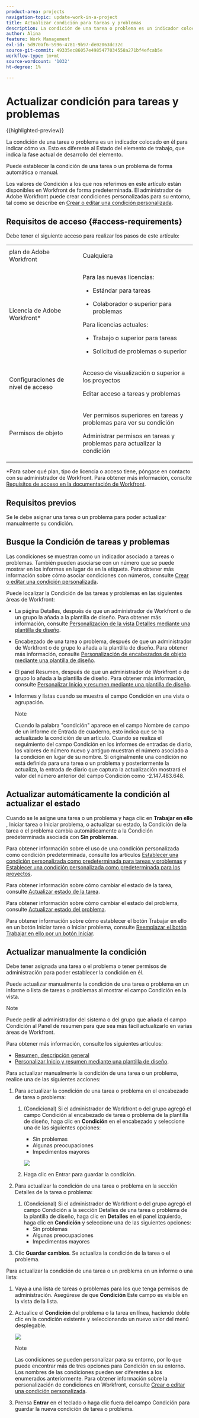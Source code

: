 ```yaml
---
product-area: projects
navigation-topic: update-work-in-a-project
title: Actualizar condición para tareas y problemas
description: La condición de una tarea o problema es un indicador colocado en él para indicar cómo va. Esto es diferente al Estado del elemento de trabajo, que indica la fase actual de desarrollo del elemento.
author: Alina
feature: Work Management
exl-id: 5d970af6-5996-4781-9b97-de02063dc32c
source-git-commit: 49335ec86057e4985477034558a271bf4efcab5e
workflow-type: tm+mt
source-wordcount: '1032'
ht-degree: 1%

---
```


# Actualizar condición para tareas y problemas

{{highlighted-preview}}

La condición de una tarea o problema es un indicador colocado en él para indicar cómo va. Esto es diferente al Estado del elemento de trabajo, que indica la fase actual de desarrollo del elemento.

Puede establecer la condición de una tarea o un problema de forma automática o manual.

Los valores de Condición a los que nos referimos en este artículo están disponibles en Workfront de forma predeterminada. El administrador de Adobe Workfront puede crear condiciones personalizadas para su entorno, tal como se describe en [Crear o editar una condición personalizada](../../../administration-and-setup/customize-workfront/create-manage-custom-conditions/create-edit-custom-conditions.md).

## Requisitos de acceso {#access-requirements}

Debe tener el siguiente acceso para realizar los pasos de este artículo:

<table style="table-layout:auto"> 
 <col> 
 <col> 
 <tbody> 
  <tr> 
   <td role="rowheader">plan de Adobe Workfront</td> 
   <td> <p>Cualquiera</p> </td> 
  </tr> 
  <tr> 
   <td role="rowheader">Licencia de Adobe Workfront*</td> 
   <td>

Para las nuevas licencias:
<ul><li><p>Estándar para tareas</p></li>
   <li><p>Colaborador o superior para problemas</p></li></ul>


Para licencias actuales:
<ul><li><p>Trabajo o superior para tareas</p></li>
   <li><p>Solicitud de problemas o superior</p></li></ul>
    </td> 
  </tr> 
  <tr> 
   <td role="rowheader">Configuraciones de nivel de acceso</td> 
   <td> <p>Acceso de visualización o superior a los proyectos</p> <p>Editar acceso a tareas y problemas </p></td> 
  </tr> 
  <tr> 
   <td role="rowheader">Permisos de objeto</td> 
   <td> <p>Ver permisos superiores en tareas y problemas para ver su condición</p>
   <p>Administrar permisos en tareas y problemas para actualizar la condición</p>
  </td> 
  </tr> 
 </tbody> 
</table>

*Para saber qué plan, tipo de licencia o acceso tiene, póngase en contacto con su administrador de Workfront. Para obtener más información, consulte [Requisitos de acceso en la documentación de Workfront](/help/quicksilver/administration-and-setup/add-users/access-levels-and-object-permissions/access-level-requirements-in-documentation.md).

## Requisitos previos

Se le debe asignar una tarea o un problema para poder actualizar manualmente su condición.

## Busque la Condición de tareas y problemas

Las condiciones se muestran como un indicador asociado a tareas o problemas. También pueden asociarse con un número que se puede mostrar en los informes en lugar de en la etiqueta. Para obtener más información sobre cómo asociar condiciones con números, consulte [Crear o editar una condición personalizada](../../../administration-and-setup/customize-workfront/create-manage-custom-conditions/create-edit-custom-conditions.md).

Puede localizar la Condición de las tareas y problemas en las siguientes áreas de Workfront:

* <span class="preview">La página Detalles, después de que un administrador de Workfront o de un grupo la añada a la plantilla de diseño. Para obtener más información, consulte [Personalización de la vista Detalles mediante una plantilla de diseño](/help/quicksilver/administration-and-setup/customize-workfront/use-layout-templates/customize-details-view-layout-template.md). </span>

* <span class="preview">Encabezado de una tarea o problema, después de que un administrador de Workfront o de grupo lo añada a la plantilla de diseño. Para obtener más información, consulte [Personalización de encabezados de objeto mediante una plantilla de diseño](/help/quicksilver/administration-and-setup/customize-workfront/use-layout-templates/customize-object-headers.md). </span>

* El panel Resumen, después de que un administrador de Workfront o de grupo lo añada a la plantilla de diseño. Para obtener más información, consulte [Personalizar Inicio y resumen mediante una plantilla de diseño](/help/quicksilver/administration-and-setup/customize-workfront/use-layout-templates/customize-home-summary-layout-template.md).

* Informes y listas cuando se muestra el campo Condición en una vista o agrupación.

  >[!NOTE]
  >
  >Cuando la palabra &quot;condición&quot; aparece en el campo Nombre de campo de un informe de Entrada de cuaderno, esto indica que se ha actualizado la condición de un artículo. Cuando se realiza el seguimiento del campo Condición en los informes de entradas de diario, los valores de número nuevo y antiguo muestran el número asociado a la condición en lugar de su nombre. Si originalmente una condición no está definida para una tarea o un problema y posteriormente la actualiza, la entrada de diario que captura la actualización mostrará el valor del número anterior del campo Condición como -2.147.483.648.

## Actualizar automáticamente la condición al actualizar el estado

Cuando se le asigne una tarea o un problema y haga clic en **Trabajar en ello** , Iniciar tarea o Iniciar problema, o actualizar su estado, la Condición de la tarea o el problema cambia automáticamente a la Condición predeterminada asociada con **Sin problemas**.

Para obtener información sobre el uso de una condición personalizada como condición predeterminada, consulte los artículos  [Establecer una condición personalizada como predeterminada para tareas y problemas](../../../administration-and-setup/customize-workfront/create-manage-custom-conditions/set-custom-condition-default-tasks-issues.md) y [Establecer una condición personalizada como predeterminada para los proyectos](../../../administration-and-setup/customize-workfront/create-manage-custom-conditions/set-custom-condition-default-projects.md).

Para obtener información sobre cómo cambiar el estado de la tarea, consulte [Actualizar estado de la tarea](../../../manage-work/projects/updating-work-in-a-project/update-task-status.md).

Para obtener información sobre cómo cambiar el estado del problema, consulte [Actualizar estado del problema](../../../manage-work/projects/updating-work-in-a-project/update-issue-status.md).

Para obtener información sobre cómo establecer el botón Trabajar en ello en un botón Iniciar tarea o Iniciar problema, consulte [Reemplazar el botón Trabajar en ello por un botón Iniciar](../../../people-teams-and-groups/create-and-manage-teams/work-on-it-button-to-start-button.md).

## Actualizar manualmente la condición

Debe tener asignada una tarea o el problema o tener permisos de administración para poder establecer la condición en él.

Puede actualizar manualmente la condición de una tarea o problema en un informe o lista de tareas o problemas al mostrar el campo Condición en la vista.

>[!NOTE]
>
>Puede pedir al administrador del sistema o del grupo que añada el campo Condición al Panel de resumen para que sea más fácil actualizarlo en varias áreas de Workfront.
>
>Para obtener más información, consulte los siguientes artículos:
>
>* [Resumen, descripción general](/help/quicksilver/workfront-basics/the-new-workfront-experience/summary-overview.md)
>* [Personalizar Inicio y resumen mediante una plantilla de diseño](/help/quicksilver/administration-and-setup/customize-workfront/use-layout-templates/customize-home-summary-layout-template.md).


<!--old Condition update - in the commenting stream: 
Updating the Condition of a task or issue differs depending on whether you are assigned to it or not:

* If you are using the legacy commenting experience, you can update the Condition in the Updates tab or in a list of tasks or issues if you are assigned to them. This is not supported in the new commenting experience. For information, see [New commenting experience](/help/quicksilver/product-announcements/betas/new-commenting-experience-beta/unified-commenting-experience.md). 
* You can update the Condition in a list of tasks or issues if you are not assigned to them, only if you have Manage permissions to them. In this case, you cannot update the Condition in the Update tab of the task or issue. -->

Para actualizar manualmente la condición de una tarea o un problema, realice una de las siguientes acciones:

<div class="preview">

1. Para actualizar la condición de una tarea o problema en el encabezado de tarea o problema:

   1. (Condicional) Si el administrador de Workfront o del grupo agregó el campo Condición al encabezado de tarea o problema de la plantilla de diseño, haga clic en **Condición** en el encabezado y seleccione una de las siguientes opciones:
      * Sin problemas
      * Algunas preocupaciones
      * Impedimentos mayores

      ![](assets/condition-in-task-header.png)
   1. Haga clic en Entrar para guardar la condición.

1. Para actualizar la condición de una tarea o problema en la sección Detalles de la tarea o problema:

   1. (Condicional) Si el administrador de Workfront o del grupo agregó el campo Condición a la sección Detalles de una tarea o problema de la plantilla de diseño, haga clic en **Detalles** en el panel izquierdo, haga clic en **Condición** y seleccione una de las siguientes opciones:
      * Sin problemas
      * Algunas preocupaciones
      * Impedimentos mayores
1. Clic **Guardar cambios**. Se actualiza la condición de la tarea o el problema.

</div>

Para actualizar la condición de una tarea o un problema en un informe o una lista:

1. Vaya a una lista de tareas o problemas para los que tenga permisos de administración. Asegúrese de que **Condición** Este campo es visible en la vista de la lista.

1. Actualice el **Condición** del problema o la tarea en línea, haciendo doble clic en la condición existente y seleccionando un nuevo valor del menú desplegable.

   ![](assets/condition-drop-down-values-in-task-list.png)

   >[!NOTE]
   >
   >Las condiciones se pueden personalizar para su entorno, por lo que puede encontrar más de tres opciones para Condición en su entorno. Los nombres de las condiciones pueden ser diferentes a los enumerados anteriormente. Para obtener información sobre la personalización de condiciones en Workfront, consulte [Crear o editar una condición personalizada](../../../administration-and-setup/customize-workfront/create-manage-custom-conditions/create-edit-custom-conditions.md).


1. Prensa **Entrar** en el teclado o haga clic fuera del campo Condición para guardar la nueva condición de tarea o problema.

<!--   
<li data-mc-conditions="QuicksilverOrClassic.Draft mode"><p>(NOTE: drafted because I can't do this anymore)</p><p>If you have Manage permissions to the task or issue but are not assigned to it, perhaps as a project manager, add the <strong>Condition</strong> column to any view you use in a task or issue list, then set the <strong>Condition</strong> in inline edit and press Enter.</p><p><img src="assets/change-condition-in-list-view-350x142.png" style="width: 350;height: 142;"></p><p>For information about adding a column to a view, see <a href="../../../reports-and-dashboards/reports/reporting-elements/views-overview.md" class="MCXref xref">Views overview in Adobe Workfront</a>.</p></li>   
     -->


